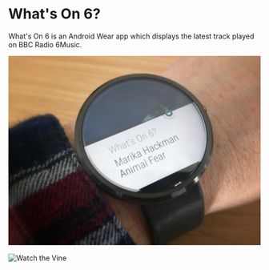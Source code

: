 # What's On 6?

What's On 6 is an Android Wear app which displays the latest track played on BBC Radio 6Music.

![What's On 6?](https://raw.githubusercontent.com/betandr/wo6/master/wo6.jpg "What's On 6?")

![Watch the Vine](https://vine.co/v/OQKbxP2JF0m)
